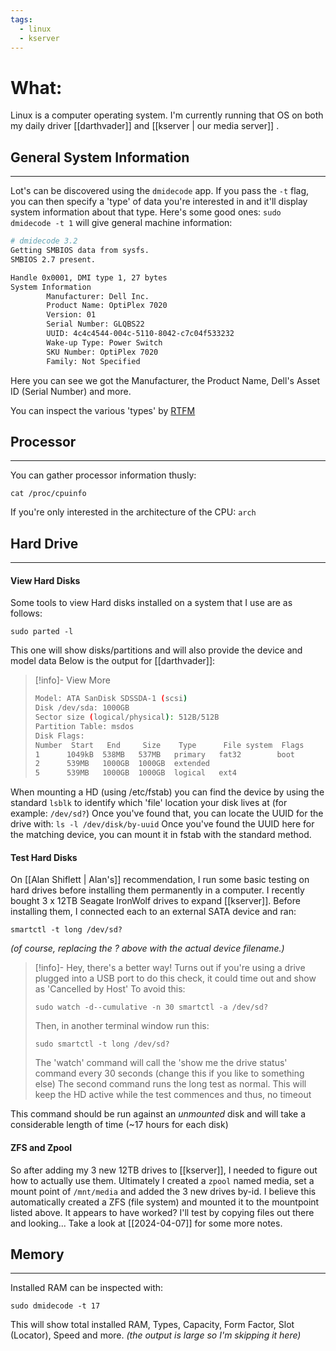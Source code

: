```yaml
---
tags:
  - linux
  - kserver
---
```


# What:
Linux is a computer operating system.  I'm currently running that OS on both my daily driver [[darthvader]] and [[kserver | our media server]] .


## General System Information
---
Lot's can be discovered using the `dmidecode` app.
If you pass the `-t` flag, you can then specify a 'type' of data you're interested in and it'll display system information about that type.  Here's some good ones:
`sudo dmidecode -t 1` will give general machine information:
```bash
# dmidecode 3.2
Getting SMBIOS data from sysfs.
SMBIOS 2.7 present.

Handle 0x0001, DMI type 1, 27 bytes
System Information
        Manufacturer: Dell Inc.
        Product Name: OptiPlex 7020
        Version: 01
        Serial Number: GLQBS22
        UUID: 4c4c4544-004c-5110-8042-c7c04f533232
        Wake-up Type: Power Switch
        SKU Number: OptiPlex 7020
        Family: Not Specified
```
Here you can see we got the Manufacturer, the Product Name, Dell's Asset ID (Serial Number) and more.

You can inspect the various 'types' by [RTFM](https://www.dictionary.com/browse/rtfm)


## Processor
---
You can gather processor information thusly:
```shell
cat /proc/cpuinfo
```

If you're only interested in the architecture of the CPU:
`arch`

## Hard Drive
---
#### View Hard Disks
Some tools to view Hard disks installed on a system that I use are as follows:
```shell
sudo parted -l
```
This one will show disks/partitions and will also provide the device and model data
Below is the output for [[darthvader]]:
>[!info]- View More
>```bash
>Model: ATA SanDisk SDSSDA-1 (scsi)
>Disk /dev/sda: 1000GB
>Sector size (logical/physical): 512B/512B
>Partition Table: msdos
>Disk Flags:
>Number  Start   End     Size    Type      File system  Flags
 >1      1049kB  538MB   537MB   primary   fat32        boot
 >2      539MB   1000GB  1000GB  extended
 >5      539MB   1000GB  1000GB  logical   ext4
>```

When mounting a HD (using /etc/fstab) you can find the device by using the standard `lsblk` to identify which 'file' location your disk lives at (for example: `/dev/sd?`)
Once you've found that, you can locate the UUID for the drive with:
`ls -l /dev/disk/by-uuid` 
Once you've found the UUID here for the matching device, you can mount it in fstab with the standard method.


#### Test Hard Disks
On [[Alan Shiflett | Alan's]] recommendation, I run some basic testing on hard drives before installing them permanently in a computer.
I recently bought 3 x 12TB Seagate IronWolf drives to expand [[kserver]].
Before installing them, I connected each to an external SATA device and ran:

```shell
smartctl -t long /dev/sd?
```
_(of course, replacing the ? above with the actual device filename.)_

>[!info]- Hey, there's a better way!
>Turns out if you're using a drive plugged into a USB port to do this check, it could time out and show as 'Cancelled by Host'
>To avoid this:
>```
>sudo watch -d--cumulative -n 30 smartctl -a /dev/sd?
>```
> Then, in another terminal window run this:
> ```
> sudo smartctl -t long /dev/sd?
> ```
> The 'watch' command will call the 'show me the drive status' command every 30 seconds (change this if you like to something else)
> The second command runs the long test as normal.  This will keep the HD active while the test commences and thus, no timeout

This command should be run against an _unmounted_ disk and will take a considerable length of time (~17 hours for each disk)


#### ZFS and Zpool
So after adding my 3 new 12TB drives to [[kserver]], I needed to figure out how to actually use them.  Ultimately I created a `zpool` named media, set a mount point of `/mnt/media` and added the 3 new drives by-id.  I believe this automatically created a ZFS (file system) and mounted it to the mountpoint listed above.  It appears to have worked?  I'll test by copying files out there and looking...  Take a look at [[2024-04-07]] for some more notes.


## Memory
---
Installed RAM can be inspected with:
```shell
sudo dmidecode -t 17
```
This will show total installed RAM, Types, Capacity, Form Factor, Slot (Locator), Speed and more.  _(the output is large so I'm skipping it here)_